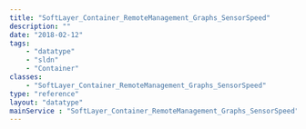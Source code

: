 ```yaml
---
title: "SoftLayer_Container_RemoteManagement_Graphs_SensorSpeed"
description: ""
date: "2018-02-12"
tags:
    - "datatype"
    - "sldn"
    - "Container"
classes:
    - "SoftLayer_Container_RemoteManagement_Graphs_SensorSpeed"
type: "reference"
layout: "datatype"
mainService : "SoftLayer_Container_RemoteManagement_Graphs_SensorSpeed"
---
```

